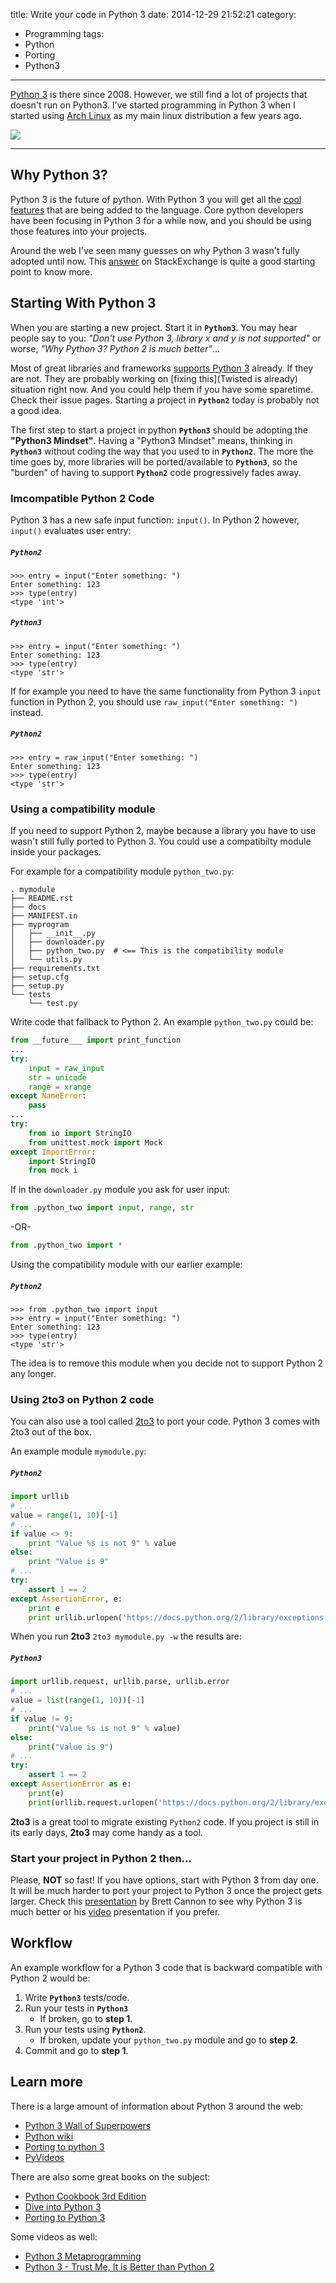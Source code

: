 title: Write your code in Python 3
date: 2014-12-29 21:52:21
category:
- Programming
tags:
- Python
- Porting
- Python3

---

[Python 3](https://www.python.org/download/releases/3.0/) is there since 2008. However, we still find a lot of projects that doesn't run on Python3. I've started programming in Python 3 when I started using [Arch Linux](https://www.archlinux.org/) as my main linux distribution a few years ago.


![](python3.svg)

----------


## Why Python 3?

Python 3 is the future of python. With Python 3 you will get all the [cool features](http://asmeurer.github.io/python3-presentation/slides.html#1) that are being added to the language. Core python developers have been focusing in Python 3 for a while now, and you should be using those features into your projects.

Around the web I've seen many guesses on why Python 3 wasn't fully adopted until now. This [answer](http://programmers.stackexchange.com/a/63935) on StackExchange is quite a good starting point to know more.


## Starting With Python 3

When you are starting a new project. Start it in **`Python3`**. You may hear people say to you: *"Don't use Python 3, library x and y is not supported"* or worse, *"Why Python 3? Python 2 is much better"*...

Most of great libraries and frameworks [supports Python 3](https://python3wos.appspot.com/) already. If they are not. They are probably working on [fixing this](Twisted is already) situation right now. And you could help them if you have some sparetime. Check their issue pages. Starting a project in **`Python2`** today is probably not a good idea.

The first step to start a project in python **`Python3`** should be adopting the **"Python3 Mindset"**. Having a "Python3 Mindset" means, thinking in **`Python3`** without coding the way that you used to in **`Python2`**. The more the time goes by, more libraries will be ported/available to **`Python3`**, so the "burden" of having to support **`Python2`** code progressively fades away.


### Imcompatible Python 2 Code

Python 3 has a new safe input function: `input()`. In Python 2 however, `input()` evaluates user entry:

##### `Python2`

    >>> entry = input("Enter something: ")
    Enter something: 123
    >>> type(entry)
    <type 'int'>

##### `Python3`

    >>> entry = input("Enter something: ")
    Enter something: 123
    >>> type(entry)
    <type 'str'>

If for example you need to have the same functionality from Python 3 `input` function in Python 2, you should use `raw_input("Enter something: ")` instead.

##### `Python2`

    >>> entry = raw_input("Enter something: ")
    Enter something: 123
    >>> type(entry)
    <type 'str'>

### Using a compatibility module

If you need to support Python 2, maybe because a library you have to use wasn't still fully ported to Python 3. You could use a compatibilty module inside your packages.

For example for a compatibility module `python_two.py`:


    . mymodule
    ├── README.rst
    ├── docs
    ├── MANIFEST.in
    ├── myprogram
    │   ├── __init__.py
    │   ├── downloader.py
    │   ├── python_two.py  # <== This is the compatibility module
    │   └── utils.py
    ├── requirements.txt
    ├── setup.cfg
    ├── setup.py
    └── tests
        └── test.py

Write code that fallback to Python 2. An example `python_two.py` could be:

~~~python
from __future___ import print_function
...
try:
    input = raw_input
    str = unicode
    range = xrange
except NameError:
    pass
...
try:
    from io import StringIO
    from unittest.mock import Mock
except ImportError:
    import StringIO
    from mock i
~~~

If in the `downloader.py` module you ask for user input:

~~~python
from .python_two import input, range, str
~~~

-OR-

~~~python
from .python_two import *
~~~


Using the compatibility module with our earlier example:

##### `Python2`

    >>> from .python_two import input
    >>> entry = input("Enter something: ")
    Enter something: 123
    >>> type(entry)
    <type 'str'>

The idea is to remove this module when you decide not to support Python 2 any longer.


### Using 2to3 on Python 2 code

You can also use a tool called [2to3](http://www.diveintopython3.net/porting-code-to-python-3-with-2to3.html) to port your code. Python 3 comes with 2to3 out of the box.

An example module `mymodule.py`:

##### `Python2`

~~~python
import urllib
# ...
value = range(1, 10)[-1]
# ...
if value <> 9:
    print "Value %s is not 9" % value
else:
    print "Value is 9"
# ...
try:
    assert 1 == 2
except AssertionError, e:
    print e
    print urllib.urlopen('https://docs.python.org/2/library/exceptions.html').read()
~~~


When you run **2to3** `2to3 mymodule.py -w` the results are:

##### `Python3`

~~~python
import urllib.request, urllib.parse, urllib.error
# ...
value = list(range(1, 10))[-1]
# ...
if value != 9:
    print("Value %s is not 9" % value)
else:
    print("Value is 9")
# ...
try:
    assert 1 == 2
except AssertionError as e:
    print(e)
    print(urllib.request.urlopen('https://docs.python.org/2/library/exceptions.html').read())
~~~

**2to3** is a great tool to migrate existing `Python2` code. If you project is still in its early days, **2to3** may come handy as a tool.

### Start your project in Python 2 then...

Please, **NOT** so fast! If you have options, start with Python 3 from day one. It will be much harder to port your project to Python 3 once the project gets larger. Check this [presentation](https://speakerdeck.com/pyconslides/python-3-dot-3-trust-me-its-better-than-python-2-dot-7-by-dr-brett-cannon) by Brett Cannon to see why Python 3 is much better or his [video](https://www.youtube.com/watch?v=f_6vDi7ywuA) presentation if you prefer.


## Workflow

An example workflow for a Python 3 code that is backward compatible with Python 2 would be:

1. Write **`Python3`** tests/code.
2. Run your tests in **`Python3`**
   + If broken, go to **step 1**.
3. Run your tests using **`Python2`**.
   + If broken, update your `python_two.py` module and go to **step 2**.
4. Commit and go to **step 1**.


## Learn more

There is a large amount of information about Python 3 around the web:

+ [Python 3 Wall of Superpowers](https://python3wos.appspot.com/)
+ [Python wiki](https://wiki.python.org/moin/Python2orPython3)
+ [Porting to python 3]()
+ [PyVideos](http://pyvideo.org)

There are also some great books on the subject:

+ [Python Cookbook 3rd Edition](http://chimera.labs.oreilly.com/books/1230000000393)
+ [Dive into Python 3](http://www.diveintopython3.net/)
+ [Porting to Python 3](http://python3porting.com)

Some videos as well:

+ [Python 3 Metaprogramming](https://www.youtube.com/watch?v=sPiWg5jSoZI)
+ [Python 3 - Trust Me, It is Better than Python 2](https://www.youtube.com/watch?v=sPiWg5jSoZI)
